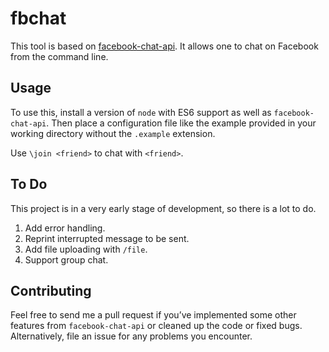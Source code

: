 # fbchat
This tool is based on
[facebook-chat-api](https://github.com/Schmavery/facebook-chat-api). It allows
one to chat on Facebook from the command line.

## Usage
To use this, install a version of `node` with ES6 support as well as
`facebook-chat-api`. Then place a configuration file like the example provided
in your working directory without the `.example` extension.

Use `\join <friend>` to chat with `<friend>`.

## To Do
This project is in a very early stage of development, so there is a lot to do.

1.  Add error handling.
2.  Reprint interrupted message to be sent.
3.  Add file uploading with `/file`.
4.  Support group chat.

## Contributing
Feel free to send me a pull request if you’ve implemented some other features
from `facebook-chat-api` or cleaned up the code or fixed bugs. Alternatively,
file an issue for any problems you encounter.
